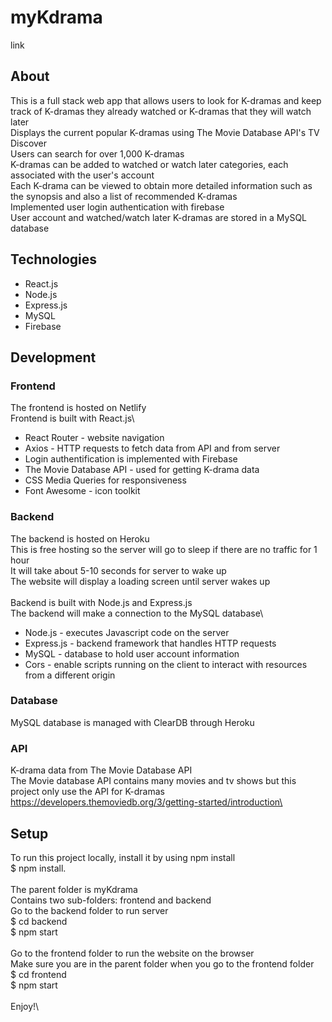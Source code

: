 # myKdrama
link

## About
This is a full stack web app that allows users to look for K-dramas and keep track of K-dramas they already watched or K-dramas that they will watch later\
Displays the current popular K-dramas using The Movie Database API's TV Discover\
Users can search for over 1,000 K-dramas\
K-dramas can be added to watched or watch later categories, each associated with the user's account\
Each K-drama can be viewed to obtain more detailed information such as the synopsis and also a list of recommended K-dramas\
Implemented user login authentication with firebase\
User account and watched/watch later K-dramas are stored in a MySQL database


## Technologies
* React.js
* Node.js
* Express.js
* MySQL
* Firebase


## Development

### Frontend
The frontend is hosted on Netlify\
Frontend is built with React.js\
* React Router - website navigation
* Axios - HTTP requests to fetch data from API and from server
* Login authentification is implemented with Firebase
* The Movie Database API - used for getting K-drama data
* CSS Media Queries for responsiveness
* Font Awesome - icon toolkit

### Backend
The backend is hosted on Heroku\
This is free hosting so the server will go to sleep if there are no traffic for 1 hour\
It will take about 5-10 seconds for server to wake up\
The website will display a loading screen until server wakes up\
\
Backend is built with Node.js and Express.js\
The backend will make a connection to the MySQL database\
* Node.js - executes Javascript code on the server
* Express.js - backend framework that handles HTTP requests
* MySQL - database to hold user account information
* Cors - enable scripts running on the client to interact with resources from a different origin

### Database
MySQL database is managed with ClearDB through Heroku

### API
K-drama data from The Movie Database API\
The Movie database API contains many movies and tv shows but this project only use the API for K-dramas
https://developers.themoviedb.org/3/getting-started/introduction\


## Setup
To run this project locally, install it by using npm install\
$ npm install.\
\
The parent folder is myKdrama\
Contains two sub-folders: frontend and backend\
Go to the backend folder to run server\
$ cd backend\
$ npm start\
\
Go to the frontend folder to run the website on the browser\
Make sure you are in the parent folder when you go to the frontend folder\
$ cd frontend\
$ npm start\
\
Enjoy!\